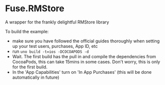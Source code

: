 # Fuse.RMStore

A wrapper for the frankly delightful RMStore library

To build the example:
- make sure you have followed the official guides thoroughly when setting up your test users, purchases, App ID, etc
- run `uno build -t=ios -DCOCOAPODS -d`
- Wait. The first build has the pull in and compile the dependencies from CocoaPods, this can take 15mins in some cases. Don't worry, this is only for the first build.
- In the 'App Capabilities' turn on 'In App Purchases' (this will be done automatically in future)
